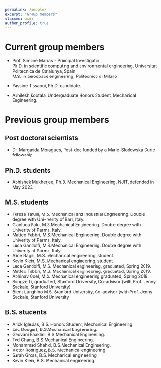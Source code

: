 ```yaml
---
permalink: /people/
excerpt: "Group members"
classes: wide
author_profile: true
---
```


# Current group members
- Prof. Simone Marras - Principal Investigator\
Ph.D. in scientific computing and environmental engineering, Universitat Politecnica de Catalunya, Spain\
M.S. in aerospace engineering, Politecnico di Milano

- Yassine Tissaoui, Ph.D. candidate.
- Akhilesh Kootala, Undergraduate Honors Student, Mechanical Engineering.

# Previous group members
## Post doctoral scientists
- Dr. Margarida Moragues, Post-doc funded by a Marie-Slodowska Curie fellowship.

## Ph.D. students
- Abhishek Mukherjee, Ph.D. Mechanical Engineering, NJIT, defended in May 2023.

## M.S. students
- Teresa Tarulli, M.S. Mechanical and Industrial Engineering. Double degree with Uni-
verity of Bari, Italy.
- Gianluca Palu,  M.S.Mechanical Engineering. Double degree with Univerity of Parma,
Italy.
- Matteo Fabbri,  M.S.Mechanical Engineering. Double degree with Univerity of Parma,
Italy.
- Luca Gandolfi,  M.S.Mechanical Engineering. Double degree with Univerity of Parma,
Italy.
- Alice Ragni,  M.S. Mechanical engineering, student.
- Kevin Klein, M.S. Mechanical engineering, student. 
- Luca Gandolfi, M.S. Mechanical engineering, graduated, Spring 2019.
- Matteo Fabbri, M.S. Mechanical engineering, graduated, Spring 2019.
- Abhinav Goel, M.S. Mechanical engineering graduated, Spring 2018.
- Songze Li, graduated, Stanford University, Co-advisor (with Prof.
Jenny Suckale, Stanford University)
- Brent Lunghino M.S. Stanford University, Co-advisor (with
Prof. Jenny Suckale, Stanford University

## B.S. students
- Arick Iglesias, B.S. Honors Student, Mechanical Engineering.
- Eric Dougert, B.S.Mechanical Engineering.
- Geovani Baaklini, B.S.Mechanical Engineering.
- Ted Chang, B.S.Mechanical Engineering.
- Mohammad Shahid, B.S.Mechanical Engineering.
- Victor Rodriguez, B.S. Mechanical engineering.
- Sarah Gross, B.S. Mechanical engineering.
- Kevin Klein, B.S. Mechanical engineering.
